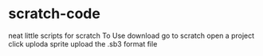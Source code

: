 # scratch-code
neat little scripts for scratch
To Use
download
go to scratch 
open a project
click uploda sprite
upload the .sb3 format file
